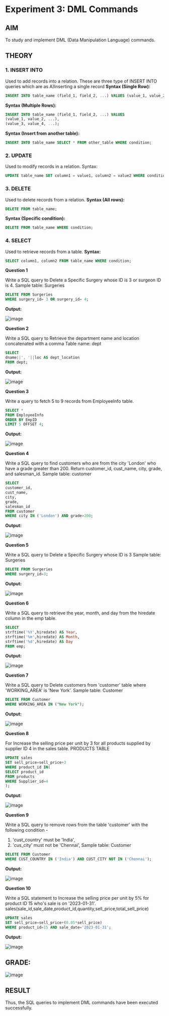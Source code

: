 # Experiment 3: DML Commands

## AIM
To study and implement DML (Data Manipulation Language) commands.

## THEORY

### 1. INSERT INTO
Used to add records into a relation.
These are three type of INSERT INTO queries which are as
A)Inserting a single record
**Syntax (Single Row):**
```sql
INSERT INTO table_name (field_1, field_2, ...) VALUES (value_1, value_2, ...);
```
**Syntax (Multiple Rows):**
```sql
INSERT INTO table_name (field_1, field_2, ...) VALUES
(value_1, value_2, ...),
(value_3, value_4, ...);
```
**Syntax (Insert from another table):**
```sql
INSERT INTO table_name SELECT * FROM other_table WHERE condition;
```
### 2. UPDATE
Used to modify records in a relation.
Syntax:
```sql
UPDATE table_name SET column1 = value1, column2 = value2 WHERE condition;
```
### 3. DELETE
Used to delete records from a relation.
**Syntax (All rows):**
```sql
DELETE FROM table_name;
```
**Syntax (Specific condition):**
```sql
DELETE FROM table_name WHERE condition;
```
### 4. SELECT
Used to retrieve records from a table.
**Syntax:**
```sql
SELECT column1, column2 FROM table_name WHERE condition;
```
**Question 1**

Write a SQL query to Delete a Specific Surgery whose ID is 3 or surgeon ID is 4.
Sample table: Surgeries

```sql
DELETE FROM Surgeries
WHERE surgery_id= 3 OR surgery_id= 4;
```

**Output:**

![image](https://github.com/user-attachments/assets/2a4e19c2-b169-4a4c-96e2-df8f9da70872)

**Question 2**

Write a SQL query to Retrieve the department name and location concatenated with a comma
Table name: dept

```sql
SELECT
dname||', '||loc AS dept_location
FROM dept;
```

**Output:**

![image](https://github.com/user-attachments/assets/016ba235-b127-42dc-87a5-89a0fc320061)

**Question 3**

Write a query to fetch 5 to 9 records from EmployeeInfo table.

```sql
SELECT *
FROM EmployeeInfo
ORDER BY EmpID
LIMIT 5 OFFSET 4;
```

**Output:**

![image](https://github.com/user-attachments/assets/d919d33c-df40-41e6-9532-7578cbbc6e8a)

**Question 4**

Write a SQL query to find customers who are from the city 'London' who have a grade greater than 200. Return customer_id, cust_name, city, grade, and salesman_id.
Sample table: customer

```sql
SELECT 
customer_id,
cust_name,
city,
grade,
salesman_id
FROM customer
WHERE city IN ('London') AND grade>200;
```

**Output:**

![image](https://github.com/user-attachments/assets/616c059e-bb9c-487d-890c-74b655fd4455)

**Question 5**

Write a SQL query to Delete a Specific Surgery whose ID is 3
Sample table: Surgeries

```sql
DELETE FROM Surgeries
WHERE surgery_id=3;
```

**Output:**

![image](https://github.com/user-attachments/assets/6b481314-d3bf-4f9a-8e2c-de2f5426b749)

**Question 6**

Write a SQL query to retrieve the year, month, and day from the hiredate column in the emp table.

```sql
SELECT
strftime('%Y',hiredate) AS Year,
strftime('%m',hiredate) AS Month,
strftime('%d',hiredate) AS Day
FROM emp;
```

**Output:**

![image](https://github.com/user-attachments/assets/c60e1f60-ef4f-45e3-8648-4c50d5ff56d5)

**Question 7**

Write a SQL query to Delete customers from 'customer' table where 'WORKING_AREA' is 'New York'.
Sample table: Customer

```sql
DELETE FROM Customer
WHERE WORKING_AREA IN ("New York");
```

**Output:**

![image](https://github.com/user-attachments/assets/8ac1f3d2-527c-4068-aea5-e4692defb3a3)

**Question 8**

For  Increase the selling price per unit by 3 for all products supplied by supplier ID 4 in the sales table.
PRODUCTS TABLE

```sql
UPDATE sales
SET sell_price=sell_price+3
WHERE product_id IN(
SELECT product_id
FROM products
WHERE Supplier_id=4
);
```

**Output:**

![image](https://github.com/user-attachments/assets/804ef491-1b1c-4414-a69d-691da049ff60)

**Question 9**

Write a SQL query to remove rows from the table 'customer' with the following condition -
1. 'cust_country' must be 'India',
2. 'cus_city' must not be 'Chennai',
Sample table: Customer

```sql
DELETE FROM Customer
WHERE CUST_COUNTRY IN ('India') AND CUST_CITY NOT IN ('Chennai');
```

**Output:**

![image](https://github.com/user-attachments/assets/70ac8a87-63b4-4419-a9ad-ffc7c5d8294e)

**Question 10**

Write a SQL statement to Increase the selling price per unit by 5% for product ID 15 who's sale is on '2023-01-31'.
sales(sale_id,sale_date,product_id,quantity,sell_price,total_sell_price)

```sql
UPDATE sales
SET sell_price=sell_price+(0.05*sell_price)
WHERE product_id=15 AND sale_date='2023-01-31';
```

**Output:**

![image](https://github.com/user-attachments/assets/99747ab5-2279-4834-8aab-10336e58a610)


## GRADE:

![image](https://github.com/user-attachments/assets/4c8b104a-216c-49bd-a165-7e8cf64ae2e3)

## RESULT
Thus, the SQL queries to implement DML commands have been executed successfully.
